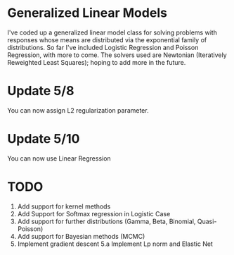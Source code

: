 # Generalized Linear Models
I've coded up a generalized linear model class for solving problems with responses whose means are distributed via the exponential family of distributions. So far I've included Logistic Regression and Poisson Regression, with more to come. The solvers used are Newtonian (Iteratively Reweighted Least Squares); hoping to add more in the future.

# Update 5/8

You can now assign L2 regularization parameter.

# Update 5/10 

You can now use Linear Regression





#   TODO

1. Add support for kernel methods
2. Add Support for Softmax regression in Logistic Case
3. Add support for further distributions (Gamma, Beta, Binomial, Quasi-Poisson)
4. Add support for Bayesian methods  (MCMC)
5. Implement gradient descent
     5.a Implement Lp norm and Elastic Net
